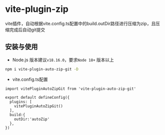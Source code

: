 # vite-plugin-zip
vite插件，自动根据vite.config.ts配置中的build.outDir路径进行压缩为zip，且压缩完成后自动git提交


## 安装与使用

*   Node.js 版本建议`v18.16.0`，要求`Node 18+` 版本以上

```bash
npm i vite-plugin-auto-zip-git -D
```

*   vite.config.ts配置
```
import vitePluginAutoZipGit from 'vite-plugin-auto-zip-git'

export default defineConfig({
  plugins: [
    vitePluginAutoZipGit()
  ],
  build:{
    outDir:'autoZip'
  },
})
```